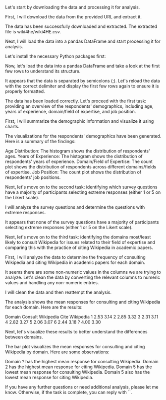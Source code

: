 Let's start by downloading the data and processing it for analysis.


First, I will download the data from the provided URL and extract it.

The data has been successfully downloaded and extracted. The extracted file is wiki4he/wiki4HE.csv.


Next, I will load the data into a pandas DataFrame and start processing it for analysis.


Let's install the necessary Python packages first:

Now, let's load the data into a pandas DataFrame and take a look at the first few rows to understand its structure.

It appears that the data is separated by semicolons (;). Let's reload the data with the correct delimiter and display the first few rows again to ensure it is properly formatted.

The data has been loaded correctly. Let's proceed with the first task: providing an overview of the respondents' demographics, including age, years of experience, domain/field of expertise, and job position.


First, I will summarize the demographic information and visualize it using charts.

The visualizations for the respondents' demographics have been generated. Here is a summary of the findings:


Age Distribution: The histogram shows the distribution of respondents' ages.
Years of Experience: The histogram shows the distribution of respondents' years of experience.
Domain/Field of Expertise: The count plot shows the distribution of respondents across different domains/fields of expertise.
Job Position: The count plot shows the distribution of respondents' job positions.

Next, let's move on to the second task: identifying which survey questions have a majority of participants selecting extreme responses (either 1 or 5 on the Likert scale).


I will analyze the survey questions and determine the questions with extreme responses.

It appears that none of the survey questions have a majority of participants selecting extreme responses (either 1 or 5 on the Likert scale).


Next, let's move on to the third task: identifying the domains most/least likely to consult Wikipedia for issues related to their field of expertise and comparing this with the practice of citing Wikipedia in academic papers.


First, I will analyze the data to determine the frequency of consulting Wikipedia and citing Wikipedia in academic papers for each domain.

It seems there are some non-numeric values in the columns we are trying to analyze. Let's clean the data by converting the relevant columns to numeric values and handling any non-numeric entries.


I will clean the data and then reattempt the analysis.

The analysis shows the mean responses for consulting and citing Wikipedia for each domain. Here are the results:


Domain	Consult Wikipedia	Cite Wikipedia
1	2.53	3.14
2	2.85	3.32
3	2.31	3.11
4	2.82	3.27
5	2.06	3.07
6	2.44	3.18
?	4.00	3.30

Next, let's visualize these results to better understand the differences between domains.

The bar plot visualizes the mean responses for consulting and citing Wikipedia by domain. Here are some observations:


Domain ? has the highest mean response for consulting Wikipedia.
Domain 2 has the highest mean response for citing Wikipedia.
Domain 5 has the lowest mean response for consulting Wikipedia.
Domain 5 also has the lowest mean response for citing Wikipedia.

If you have any further questions or need additional analysis, please let me know. Otherwise, if the task is complete, you can reply with ``.